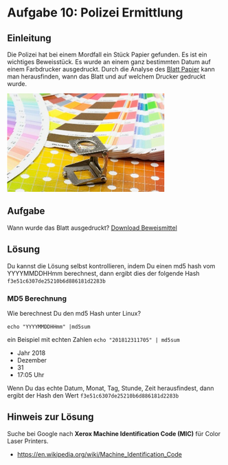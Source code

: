 # Aufgabe 10: Polizei Ermittlung
## Einleitung
Die Polizei hat bei einem Mordfall ein Stück Papier gefunden. Es ist ein wichtiges Beweisstück. Es wurde an einem ganz bestimmten Datum auf einem Farbdrucker ausgedruckt. Durch die Analyse des [ Blatt Papier](printout.png) kann man herausfinden, wann das Blatt und auf welchem Drucker gedruckt wurde.  

![img](rollingprinter.jpg)

## Aufgabe
Wann wurde das Blatt ausgedruckt? [Download Beweismittel](printout.png)

## Lösung
Du kannst die Lösung selbst kontrollieren, indem Du einen md5 hash vom YYYYMMDDHHmm berechnest, dann ergibt dies der folgende Hash `f3e51c6307de25210b6d886181d2283b`

### MD5 Berechnung
Wie berechnest Du den md5 Hash unter Linux?
```
echo "YYYYMMDDHHmm" |md5sum
```

ein Beispiel mit echten Zahlen 
`echo "201812311705" | md5sum`

* Jahr 2018
* Dezember
* 31
* 17:05 Uhr

Wenn Du das echte Datum, Monat, Tag, Stunde, Zeit herausfindest, dann ergibt der Hash den Wert `f3e51c6307de25210b6d886181d2283b`

## Hinweis zur Lösung
Suche bei Google nach **Xerox Machine Identification Code (MIC)** für Color Laser Printers. 

* https://en.wikipedia.org/wiki/Machine_Identification_Code

